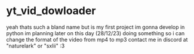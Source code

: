 # yt_vid_dowloader

yeah thats such a bland name but is my first project im gonna develop in python im planning later on this day (28/12/23) doing something so i can change the format of the video from mp4 to mp3
contact me in discord  at  "naturelark" or "sxlii"
:3
